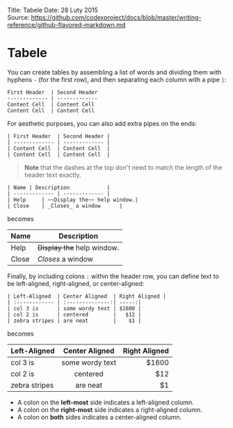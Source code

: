 Title: 		Tabele
Date: 		28 Luty 2015  
Source:     https://github.com/codexproject/docs/blob/master/writing-reference/github-flavored-markdown.md

# Tabele
You can create tables by assembling a list of words and dividing them with hyphens `-` (for the first row), and then separating each column with a pipe `|`:

```
First Header  | Second Header
------------- | -------------
Content Cell  | Content Cell
Content Cell  | Content Cell
```

For aesthetic purposes, you can also add extra pipes on the ends:

```
| First Header  | Second Header |
| ------------- | ------------- |
| Content Cell  | Content Cell  |
| Content Cell  | Content Cell  |
```

> **Note** that the dashes at the top don't need to match the length of the header text exactly.

```
| Name | Description            |
| ------------- | ------------- |
| Help     | ~~Display the~~ help window.|
| Close    | _Closes_ a window      |
```

becomes

| Name | Description            |
| ------------- | ------------- |
| Help     | ~~Display the~~ help window.|
| Close    | _Closes_ a window      |

Finally, by including colons `:` within the header row, you can define text to be left-aligned, right-aligned, or center-aligned:

```
| Left-Aligned  | Center Aligned  | Right Aligned |
| :------------ | :--------------:| -----:|
| col 3 is      | some wordy text | $1600 |
| col 2 is      | centered        |   $12 |
| zebra stripes | are neat        |    $1 |
```

becomes

| Left-Aligned  | Center Aligned  | Right Aligned |
| :------------ | :--------------:| -----:|
| col 3 is      | some wordy text | $1600 |
| col 2 is      | centered        |   $12 |
| zebra stripes | are neat        |    $1 |

- A colon on the **left-most** side indicates a left-aligned column.
- A colon on the **right-most** side indicates a right-aligned column.
- A colon on **both** sides indicates a center-aligned column.
